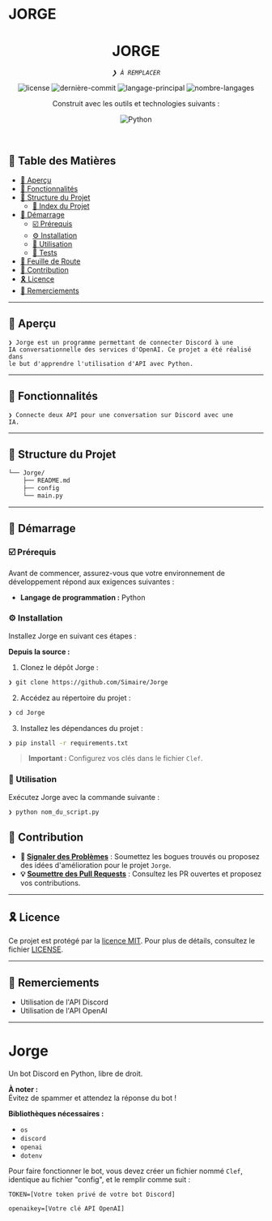 
# JORGE

<p align="center">
  <h1 align="center">JORGE</h1>
</p>
<p align="center">
  <em><code>❯ À REMPLACER</code></em>
</p>
<p align="center">
  <img src="https://img.shields.io/github/license/Simaire/Jorge?style=flat&logo=opensourceinitiative&logoColor=white&color=0080ff" alt="license">
  <img src="https://img.shields.io/github/last-commit/Simaire/Jorge?style=flat&logo=git&logoColor=white&color=0080ff" alt="dernière-commit">
  <img src="https://img.shields.io/github/languages/top/Simaire/Jorge?style=flat&color=0080ff" alt="langage-principal">
  <img src="https://img.shields.io/github/languages/count/Simaire/Jorge?style=flat&color=0080ff" alt="nombre-langages">
</p>
<p align="center">Construit avec les outils et technologies suivants :</p>
<p align="center">
  <img src="https://img.shields.io/badge/Python-3776AB.svg?style=flat&logo=Python&logoColor=white" alt="Python">
</p>
<br>

## 🔗 Table des Matières

- [📍 Aperçu](#-aperçu)
- [👾 Fonctionnalités](#-fonctionnalités)
- [📁 Structure du Projet](#-structure-du-projet)
  - [📂 Index du Projet](#-index-du-projet)
- [🚀 Démarrage](#-démarrage)
  - [☑️ Prérequis](#-prérequis)
  - [⚙️ Installation](#-installation)
  - [🤖 Utilisation](#🤖-utilisation)
  - [🧪 Tests](#🧪-tests)
- [📌 Feuille de Route](#-feuille-de-route)
- [🔰 Contribution](#-contribution)
- [🎗 Licence](#-licence)
- [🙌 Remerciements](#-remerciements)

---

## 📍 Aperçu

<code>❯ Jorge est un programme permettant de connecter Discord à une IA conversationnelle des services d'OpenAI. Ce projet a été réalisé dans le but d'apprendre l'utilisation d'API avec Python.</code>

---

## 👾 Fonctionnalités

<code>❯ Connecte deux API pour une conversation sur Discord avec une IA.</code>

---

## 📁 Structure du Projet

```sh
└── Jorge/
    ├── README.md
    ├── config
    └── main.py
```
---

## 🚀 Démarrage

### ☑️ Prérequis

Avant de commencer, assurez-vous que votre environnement de développement répond aux exigences suivantes :

- **Langage de programmation :** Python

### ⚙️ Installation

Installez Jorge en suivant ces étapes :

**Depuis la source :**

1. Clonez le dépôt Jorge :
```sh
❯ git clone https://github.com/Simaire/Jorge
```

2. Accédez au répertoire du projet :
```sh
❯ cd Jorge
```

3. Installez les dépendances du projet :
```sh
❯ pip install -r requirements.txt
```

> **Important :** Configurez vos clés dans le fichier `Clef`.

### 🤖 Utilisation

Exécutez Jorge avec la commande suivante :
```sh
❯ python nom_du_script.py
```

## 🔰 Contribution

- **🐛 [Signaler des Problèmes](https://github.com/Simaire/Jorge/issues)** : Soumettez les bogues trouvés ou proposez des idées d'amélioration pour le projet `Jorge`.
- **💡 [Soumettre des Pull Requests](https://github.com/Simaire/Jorge/pulls)** : Consultez les PR ouvertes et proposez vos contributions.

---

## 🎗 Licence

Ce projet est protégé par la [licence MIT](https://choosealicense.com/licenses/mit/). Pour plus de détails, consultez le fichier [LICENSE](https://github.com/Simaire/Jorge/blob/master/LICENSE).

---

## 🙌 Remerciements

- Utilisation de l'API Discord
- Utilisation de l'API OpenAI

---

# Jorge
Un bot Discord en Python, libre de droit.

**À noter :**  
Évitez de spammer et attendez la réponse du bot !

**Bibliothèques nécessaires :**
- `os`
- `discord`
- `openai`
- `dotenv`

Pour faire fonctionner le bot, vous devez créer un fichier nommé `Clef`, identique au fichier "config", et le remplir comme suit :

```plaintext
TOKEN=[Votre token privé de votre bot Discord]

openaikey=[Votre clé API OpenAI]
```

